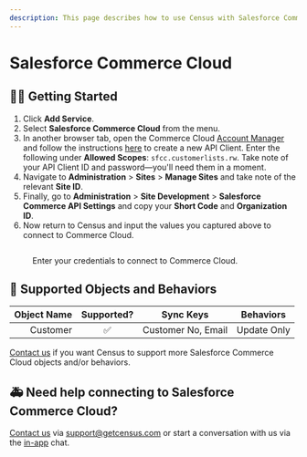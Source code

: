 ```yaml
---
description: This page describes how to use Census with Salesforce Commerce Cloud.
---
```


# Salesforce Commerce Cloud

## 🏃‍♀️ Getting Started

1. Click **Add Service**.
2. Select **Salesforce Commerce Cloud** from the menu.
3. In another browser tab, open the Commerce Cloud [Account Manager](https://account.demandware.com/) and follow the instructions [here](https://developer.salesforce.com/docs/commerce/commerce-api/guide/authorization-for-admin-apis.html#create-an-api-client) to create a new API Client. Enter the following under **Allowed Scopes**: `sfcc.customerlists.rw`. Take note of your API Client ID and password—you'll need them in a moment.
4. Navigate to **Administration** >  **Sites** >  **Manage Sites** and take note of the relevant **Site ID**.
5. Finally, go to **Administration** >  **Site Development** >  **Salesforce Commerce API Settings** and copy your **Short Code** and **Organization ID**.
6. Now return to Census and input the values you captured above to connect to Commerce Cloud.

<figure><img src="../.gitbook/assets/salesforce-commerce-cloud.png" alt=""><figcaption><p>Enter your credentials to connect to Commerce Cloud.</p></figcaption></figure>

## 🔀 Supported Objects and Behaviors

| **Object Name** | **Supported?** | **Sync Keys**  | **Behaviors** |
| --------------: | :------------: | ---------------- | --------------|
| Customer | ✅ | Customer No, Email | Update Only |

[Contact us](mailto:support@getcensus.com) if you want Census to support more Salesforce Commerce Cloud objects and/or behaviors.

## 🚑 Need help connecting to Salesforce Commerce Cloud?

[Contact us](mailto:support@getcensus.com) via support@getcensus.com or start a conversation with us via the [in-app](https://app.getcensus.com) chat.
